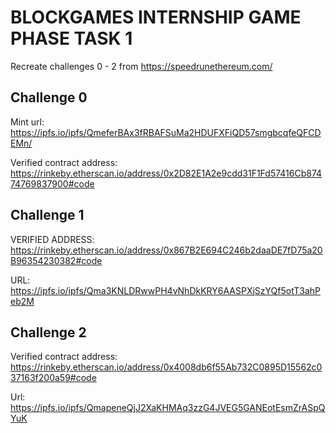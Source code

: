 # BLOCKGAMES INTERNSHIP GAME PHASE TASK 1

Recreate challenges 0 - 2 from https://speedrunethereum.com/

## Challenge 0 
Mint url: https://ipfs.io/ipfs/QmeferBAx3fRBAFSuMa2HDUFXFiQD57smgbcqfeQFCDEMn/

Verified contract address: https://rinkeby.etherscan.io/address/0x2D82E1A2e9cdd31F1Fd57416Cb87474769837900#code

## Challenge 1
VERIFIED ADDRESS: https://rinkeby.etherscan.io/address/0x867B2E694C246b2daaDE7fD75a20B96354230382#code

URL: https://ipfs.io/ipfs/Qma3KNLDRwwPH4vNhDkKRY6AASPXjSzYQf5otT3ahPeb2M


## Challenge 2
Verified contract address: https://rinkeby.etherscan.io/address/0x4008db6f55Ab732C0895D15562c037163f200a59#code

Url: https://ipfs.io/ipfs/QmapeneQjJ2XaKHMAq3zzG4JVEG5GANEotEsmZrASpQYuK
